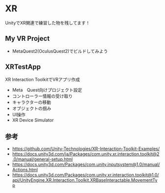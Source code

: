 # XR
UnityでXR関連で練習した物を残してます！

## My VR Project
- MetaQuest2(OculusQuest2)でビルドしてみよう

## XRTestApp
XR Interaction ToolkitでVRアプリ作成<br>
- Meta　Quest向けプロジェクト設定
- コントローラー情報の受け取り
- キャラクターの移動
- オブジェクトの掴み
- UI操作
- XR Device Simulator

## 参考
- https://github.com/Unity-Technologies/XR-Interaction-Toolkit-Examples/
- https://docs.unity3d.com/ja/Packages/com.unity.xr.interaction.toolkit@2.0/manual/general-setup.html
- https://docs.unity3d.com/Packages/com.unity.inputsystem@1.0/manual/Actions.html
- https://docs.unity3d.com/Packages/com.unity.xr.interaction.toolkit@1.0/api/UnityEngine.XR.Interaction.Toolkit.XRBaseInteractable.MovementTyp
